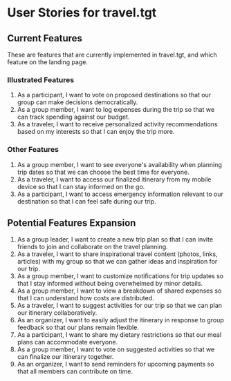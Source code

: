 # User Stories for travel.tgt

## Current Features

These are features that are currently implemented in travel.tgt, and which feature on the landing page.

### Illustrated Features

1. As a participant, I want to vote on proposed destinations so that our group can make decisions democratically.
2. As a group member, I want to log expenses during the trip so that we can track spending against our budget.
3. As a traveler, I want to receive personalized activity recommendations based on my interests so that I can enjoy the trip more.

### Other Features

1. As a group member, I want to see everyone's availability when planning trip dates so that we can choose the best time for everyone.
2. As a traveler, I want to access our finalized itinerary from my mobile device so that I can stay informed on the go.
3. As a participant, I want to access emergency information relevant to our destination so that I can feel safe during our trip.

## Potential Features Expansion

1. As a group leader, I want to create a new trip plan so that I can invite friends to join and collaborate on the travel planning.
2. As a traveler, I want to share inspirational travel content (photos, links, articles) with my group so that we can gather ideas and inspiration for our trip.
3. As a group member, I want to customize notifications for trip updates so that I stay informed without being overwhelmed by minor details.
4. As a group member, I want to view a breakdown of shared expenses so that I can understand how costs are distributed.
5. As a traveler, I want to suggest activities for our trip so that we can plan our itinerary collaboratively.
6. As an organizer, I want to easily adjust the itinerary in response to group feedback so that our plans remain flexible.
7. As a participant, I want to share my dietary restrictions so that our meal plans can accommodate everyone.
8. As a group member, I want to vote on suggested activities so that we can finalize our itinerary together.
9. As an organizer, I want to send reminders for upcoming payments so that all members can contribute on time.